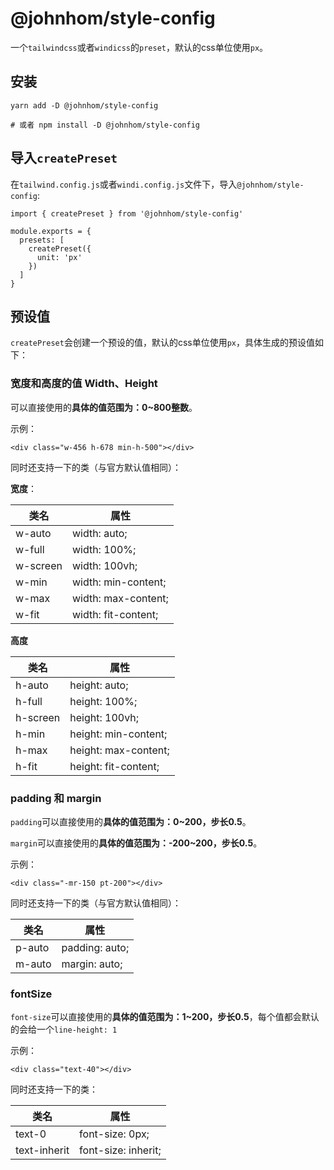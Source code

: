 # @johnhom/style-config

一个`tailwindcss`或者`windicss`的`preset`，默认的css单位使用`px`。

## 安装

```
yarn add -D @johnhom/style-config 

# 或者 npm install -D @johnhom/style-config
```

## 导入`createPreset`

在`tailwind.config.js`或者`windi.config.js`文件下，导入`@johnhom/style-config`:

```
import { createPreset } from '@johnhom/style-config'

module.exports = {
  presets: [
    createPreset({
      unit: 'px'
    })
  ]
}
```

## 预设值

`createPreset`会创建一个预设的值，默认的css单位使用`px`，具体生成的预设值如下：

### 宽度和高度的值 Width、Height

可以直接使用的**具体的值范围为：0~800整数**。

示例：

```
<div class="w-456 h-678 min-h-500"></div>
```

同时还支持一下的类（与官方默认值相同）：

**宽度**：

| 类名   | 属性      |
|--------|-----------|
| w-auto | width: auto; |
| w-full | width: 100%; |
| w-screen | width: 100vh; |
| w-min | width: min-content; |
| w-max | width: max-content; |
| w-fit | width: fit-content; |

**高度**

| 类名   | 属性      |
|--------|-----------|
| h-auto | height: auto; |
| h-full | height: 100%; |
| h-screen | height: 100vh; |
| h-min | height: min-content; |
| h-max | height: max-content; |
| h-fit | height: fit-content; |

### **padding** 和 **margin**

`padding`可以直接使用的**具体的值范围为：0~200，步长0.5**。

`margin`可以直接使用的**具体的值范围为：-200~200，步长0.5**。

示例：

```
<div class="-mr-150 pt-200"></div>
```

同时还支持一下的类（与官方默认值相同）：

| 类名   | 属性      |
|--------|-----------|
| p-auto | padding: auto; |
| m-auto | margin: auto; |

### **fontSize**

`font-size`可以直接使用的**具体的值范围为：1~200，步长0.5**，每个值都会默认的会给一个`line-height: 1`

示例：

```
<div class="text-40"></div>
```

同时还支持一下的类：

| 类名   | 属性      |
|--------|-----------|
| text-0 | font-size: 0px; |
| text-inherit | font-size: inherit; |